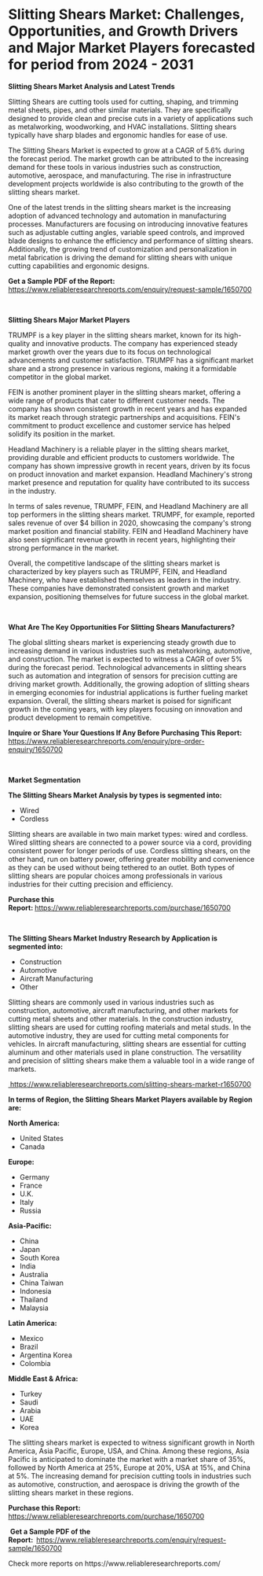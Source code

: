 <p><h1>Slitting Shears Market: Challenges, Opportunities, and Growth Drivers and Major Market Players forecasted for period from 2024 - 2031</h1></p><p><strong>Slitting Shears Market Analysis and Latest Trends</strong></p>
<p><p>Slitting Shears are cutting tools used for cutting, shaping, and trimming metal sheets, pipes, and other similar materials. They are specifically designed to provide clean and precise cuts in a variety of applications such as metalworking, woodworking, and HVAC installations. Slitting shears typically have sharp blades and ergonomic handles for ease of use.</p><p>The Slitting Shears Market is expected to grow at a CAGR of 5.6% during the forecast period. The market growth can be attributed to the increasing demand for these tools in various industries such as construction, automotive, aerospace, and manufacturing. The rise in infrastructure development projects worldwide is also contributing to the growth of the slitting shears market.</p><p>One of the latest trends in the slitting shears market is the increasing adoption of advanced technology and automation in manufacturing processes. Manufacturers are focusing on introducing innovative features such as adjustable cutting angles, variable speed controls, and improved blade designs to enhance the efficiency and performance of slitting shears. Additionally, the growing trend of customization and personalization in metal fabrication is driving the demand for slitting shears with unique cutting capabilities and ergonomic designs.</p></p>
<p><strong>Get a Sample PDF of the Report:&nbsp;</strong> <a href="https://www.reliableresearchreports.com/enquiry/request-sample/1650700">https://www.reliableresearchreports.com/enquiry/request-sample/1650700</a></p>
<p>&nbsp;</p>
<p><strong>Slitting Shears Major Market Players</strong></p>
<p><p>TRUMPF is a key player in the slitting shears market, known for its high-quality and innovative products. The company has experienced steady market growth over the years due to its focus on technological advancements and customer satisfaction. TRUMPF has a significant market share and a strong presence in various regions, making it a formidable competitor in the global market.</p><p>FEIN is another prominent player in the slitting shears market, offering a wide range of products that cater to different customer needs. The company has shown consistent growth in recent years and has expanded its market reach through strategic partnerships and acquisitions. FEIN's commitment to product excellence and customer service has helped solidify its position in the market.</p><p>Headland Machinery is a reliable player in the slitting shears market, providing durable and efficient products to customers worldwide. The company has shown impressive growth in recent years, driven by its focus on product innovation and market expansion. Headland Machinery's strong market presence and reputation for quality have contributed to its success in the industry.</p><p>In terms of sales revenue, TRUMPF, FEIN, and Headland Machinery are all top performers in the slitting shears market. TRUMPF, for example, reported sales revenue of over $4 billion in 2020, showcasing the company's strong market position and financial stability. FEIN and Headland Machinery have also seen significant revenue growth in recent years, highlighting their strong performance in the market.</p><p>Overall, the competitive landscape of the slitting shears market is characterized by key players such as TRUMPF, FEIN, and Headland Machinery, who have established themselves as leaders in the industry. These companies have demonstrated consistent growth and market expansion, positioning themselves for future success in the global market.</p></p>
<p>&nbsp;</p>
<p><strong>What Are The Key Opportunities For Slitting Shears Manufacturers?</strong></p>
<p><p>The global slitting shears market is experiencing steady growth due to increasing demand in various industries such as metalworking, automotive, and construction. The market is expected to witness a CAGR of over 5% during the forecast period. Technological advancements in slitting shears such as automation and integration of sensors for precision cutting are driving market growth. Additionally, the growing adoption of slitting shears in emerging economies for industrial applications is further fueling market expansion. Overall, the slitting shears market is poised for significant growth in the coming years, with key players focusing on innovation and product development to remain competitive.</p></p>
<p><strong>Inquire or Share Your Questions If Any Before Purchasing This Report:</strong> <a href="https://www.reliableresearchreports.com/enquiry/pre-order-enquiry/1650700">https://www.reliableresearchreports.com/enquiry/pre-order-enquiry/1650700</a></p>
<p>&nbsp;</p>
<p><strong>Market Segmentation</strong></p>
<p><strong>The Slitting Shears Market Analysis by types is segmented into:</strong></p>
<p><ul><li>Wired</li><li>Cordless</li></ul></p>
<p><p>Slitting shears are available in two main market types: wired and cordless. Wired slitting shears are connected to a power source via a cord, providing consistent power for longer periods of use. Cordless slitting shears, on the other hand, run on battery power, offering greater mobility and convenience as they can be used without being tethered to an outlet. Both types of slitting shears are popular choices among professionals in various industries for their cutting precision and efficiency.</p></p>
<p><strong>Purchase this Report:&nbsp;</strong><a href="https://www.reliableresearchreports.com/purchase/1650700">https://www.reliableresearchreports.com/purchase/1650700</a></p>
<p>&nbsp;</p>
<p><strong>The Slitting Shears Market Industry Research by Application is segmented into:</strong></p>
<p><ul><li>Construction</li><li>Automotive</li><li>Aircraft Manufacturing</li><li>Other</li></ul></p>
<p><p>Slitting shears are commonly used in various industries such as construction, automotive, aircraft manufacturing, and other markets for cutting metal sheets and other materials. In the construction industry, slitting shears are used for cutting roofing materials and metal studs. In the automotive industry, they are used for cutting metal components for vehicles. In aircraft manufacturing, slitting shears are essential for cutting aluminum and other materials used in plane construction. The versatility and precision of slitting shears make them a valuable tool in a wide range of markets.</p></p>
<p><a href="https://www.reliableresearchreports.com/slitting-shears-market-r1650700">&nbsp;https://www.reliableresearchreports.com/slitting-shears-market-r1650700</a></p>
<p><strong>In terms of Region, the Slitting Shears Market Players available by Region are:</strong></p>
<p>
    <p> <strong> North America: </strong>
        <ul>
            <li>United States</li>
            <li>Canada</li>
        </ul>
        </p> 
    <p> <strong> Europe: </strong>
        <ul>
            <li>Germany</li>
            <li>France</li>
            <li>U.K.</li>
            <li>Italy</li>
            <li>Russia</li>
        </ul>
        </p> 
    <p> <strong> Asia-Pacific: </strong>
        <ul>
            <li>China</li>
            <li>Japan</li>
            <li>South Korea</li>
            <li>India</li>
            <li>Australia</li>
            <li>China Taiwan</li>
            <li>Indonesia</li>
            <li>Thailand</li>
            <li>Malaysia</li>
        </ul>
        </p> 
    <p> <strong> Latin America: </strong>
        <ul>
            <li>Mexico</li>
            <li>Brazil</li>
            <li>Argentina Korea</li>
            <li>Colombia</li>
        </ul>
        </p> 
    <p> <strong> Middle East & Africa: </strong>
        <ul>
            <li>Turkey</li>
            <li>Saudi</li>
            <li>Arabia</li>
            <li>UAE</li>
            <li>Korea</li>
        </ul>
    </p>
    </p>
<p><p>The slitting shears market is expected to witness significant growth in North America, Asia Pacific, Europe, USA, and China. Among these regions, Asia Pacific is anticipated to dominate the market with a market share of 35%, followed by North America at 25%, Europe at 20%, USA at 15%, and China at 5%. The increasing demand for precision cutting tools in industries such as automotive, construction, and aerospace is driving the growth of the slitting shears market in these regions.</p></p>
<p><strong>Purchase this Report: </strong><a href="https://www.reliableresearchreports.com/purchase/1650700">https://www.reliableresearchreports.com/purchase/1650700</a></p>
<p>&nbsp;<strong>Get a Sample PDF of the Report:&nbsp;&nbsp;</strong><a href="https://www.reliableresearchreports.com/enquiry/request-sample/1650700">https://www.reliableresearchreports.com/enquiry/request-sample/1650700</a></p>
<p><strong></strong></p>
<p>Check more reports on https://www.reliableresearchreports.com/</p>